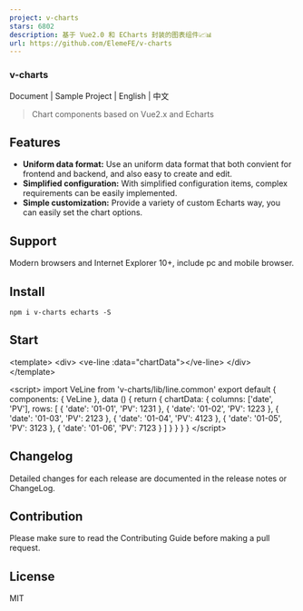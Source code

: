 ```yaml
---
project: v-charts
stars: 6802
description: 基于 Vue2.0 和 ECharts 封装的图表组件📈📊
url: https://github.com/ElemeFE/v-charts
---
```


### v-charts

Document | Sample Project | English | 中文

> Chart components based on Vue2.x and Echarts

Features
--------

-   **Uniform data format:** Use an uniform data format that both convient for frontend and backend, and also easy to create and edit.
-   **Simplified configuration:** With simplified configuration items, complex requirements can be easily implemented.
-   **Simple customization:** Provide a variety of custom Echarts way, you can easily set the chart options.

Support
-------

Modern browsers and Internet Explorer 10+, include pc and mobile browser.

Install
-------

```
npm i v-charts echarts -S
```

Start
-----

<template\>
  <div\>
    <ve-line :data\="chartData"\></ve-line\>
  </div\>
</template\>

<script\>
import VeLine from 'v-charts/lib/line.common'
export default {
  components: { VeLine },
  data () {
    return {
      chartData: {
        columns: \['date', 'PV'\],
        rows: \[
          { 'date': '01-01', 'PV': 1231 },
          { 'date': '01-02', 'PV': 1223 },
          { 'date': '01-03', 'PV': 2123 },
          { 'date': '01-04', 'PV': 4123 },
          { 'date': '01-05', 'PV': 3123 },
          { 'date': '01-06', 'PV': 7123 }
        \]
      }
    }
  }
}
</script\>

Changelog
---------

Detailed changes for each release are documented in the release notes or ChangeLog.

Contribution
------------

Please make sure to read the Contributing Guide before making a pull request.

License
-------

MIT
